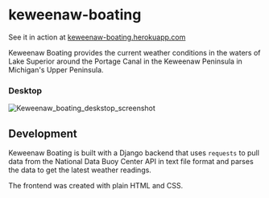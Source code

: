 # keweenaw-boating
See it in action at [keweenaw-boating.herokuapp.com](https://keweenaw-boating.herokuapp.com)

Keweenaw Boating provides the current weather conditions in the waters of Lake Superior around the Portage Canal in the Keweenaw Peninsula in Michigan's Upper Peninsula.

### Desktop
![Keweenaw_boating_deskstop_screenshot](https://user-images.githubusercontent.com/44758142/91903913-04d95400-ec72-11ea-9ae8-be2bbaf1ae2e.png)

## Development
Keweenaw Boating is built with a Django backend that uses `requests` to pull data from the National Data Buoy Center API in text file format and parses the data to get the latest weather readings.

The frontend was created with plain HTML and CSS.
